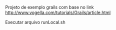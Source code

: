 Projeto de exemplo grails com base no link http://www.vogella.com/tutorials/Grails/article.html

Executar arquivo runLocal.sh